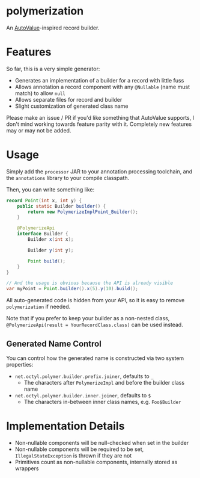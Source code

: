 polymerization
==============
An [AutoValue](https://github.com/google/auto/tree/master/value)-inspired record builder.

# Features

So far, this is a very simple generator:

- Generates an implementation of a builder for a record with little fuss
- Allows annotation a record component with any `@Nullable` (name must match) to allow `null`
- Allows separate files for record and builder
- Slight customization of generated class name

Please make an issue / PR if you'd like something that AutoValue supports, I don't mind working towards feature parity
with it. Completely new features may or may not be added.

# Usage

Simply add the `processor` JAR to your annotation processing toolchain, and the `annotations` library to your compile
classpath.

Then, you can write something like:

```java
record Point(int x, int y) {
    public static Builder builder() {
        return new PolymerizeImplPoint_Builder();
    }

    @PolymerizeApi
    interface Builder {
        Builder x(int x);

        Builder y(int y);

        Point build();
    }
}

// And the usage is obvious because the API is already visible
var myPoint = Point.builder().x(5).y(10).build();
```

All auto-generated code is hidden from your API, so it is easy to remove `polymerization` if needed.

Note that if you prefer to keep your builder as a non-nested class, `@PolymerizeApi(result = YourRecordClass.class)`
can be used instead.

## Generated Name Control

You can control how the generated name is constructed via two system properties:

- `net.octyl.polymer.builder.prefix.joiner`, defaults to `_`
    - The characters after `PolymerizeImpl` and before the builder class name
- `net.octyl.polymer.builder.inner.joiner`, defaults to `$`
    - The characters in-between inner class names, e.g. `Foo$Builder`

# Implementation Details

- Non-nullable components will be null-checked when set in the builder
- Non-nullable components will be required to be set, `IllegalStateException` is thrown if they are not
- Primitives count as non-nullable components, internally stored as wrappers
